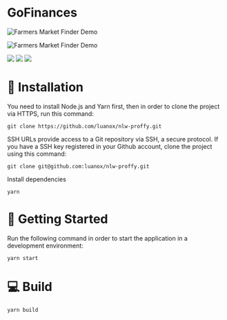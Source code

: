 # GoFinances

![Farmers Market Finder Demo](https://uploaddeimagens.com.br/images/002/816/405/full/Screen_Shot_2020-08-06_at_19.31.49.png?1596753221)

![Farmers Market Finder Demo](https://uploaddeimagens.com.br/images/002/816/407/full/Screen_Shot_2020-08-06_at_19.31.39.png?1596753374)

![](https://img.shields.io/badge/author-Luan%20Neves-orange) ![](https://img.shields.io/badge/react-16.13.1-blue) ![](https://img.shields.io/badge/typescript-~3.7.2-orange)

# 👷 Installation
You need to install Node.js and Yarn first, then in order to clone the project via HTTPS, run this command:
```
git clone https://github.com/luanox/nlw-proffy.git
```
SSH URLs provide access to a Git repository via SSH, a secure protocol. If you have a SSH key registered in your Github account, clone the project using this command:
`````
git clone git@github.com:luanox/nlw-proffy.git
`````
Install dependencies
```
yarn
```

# 🏃 Getting Started
Run the following command in order to start the application in a development environment:
```
yarn start
```
# 💻 Build

```
yarn build
```